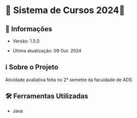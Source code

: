 # 🚀 Sistema de Cursos 2024🚀 

## 📢 Informações

- Versão: 1.5.0

- Última atualização: 09 Out. 2024

## ℹ️ Sobre o Projeto

Atividade avaliativa feita no 2° semetre da faculdade de ADS

## 🛠️ Ferramentas Utilizadas

- Java